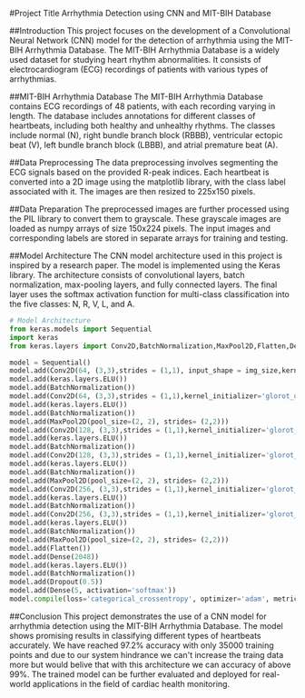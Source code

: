#Project Title
Arrhythmia Detection using CNN and MIT-BIH Database

##Introduction
This project focuses on the development of a Convolutional Neural Network (CNN) model for the detection of arrhythmia using the MIT-BIH Arrhythmia Database. The MIT-BIH Arrhythmia Database is a widely used dataset for studying heart rhythm abnormalities. It consists of electrocardiogram (ECG) recordings of patients with various types of arrhythmias.

##MIT-BIH Arrhythmia Database
The MIT-BIH Arrhythmia Database contains ECG recordings of 48 patients, with each recording varying in length. The database includes annotations for different classes of heartbeats, including both healthy and unhealthy rhythms. The classes include normal (N), right bundle branch block (RBBB), ventricular ectopic beat (V), left bundle branch block (LBBB), and atrial premature beat (A).

##Data Preprocessing
The data preprocessing involves segmenting the ECG signals based on the provided R-peak indices. Each heartbeat is converted into a 2D image using the matplotlib library, with the class label associated with it. The images are then resized to 225x150 pixels.

##Data Preparation
The preprocessed images are further processed using the PIL library to convert them to grayscale. These grayscale images are loaded as numpy arrays of size 150x224 pixels. The input images and corresponding labels are stored in separate arrays for training and testing.

##Model Architecture
The CNN model architecture used in this project is inspired by a research paper. The model is implemented using the Keras library. The architecture consists of convolutional layers, batch normalization, max-pooling layers, and fully connected layers. The final layer uses the softmax activation function for multi-class classification into the five classes: N, R, V, L, and A.

```python
# Model Architecture
from keras.models import Sequential
import keras
from keras.layers import Conv2D,BatchNormalization,MaxPool2D,Flatten,Dense,Dropout

model = Sequential()
model.add(Conv2D(64, (3,3),strides = (1,1), input_shape = img_size,kernel_initializer='glorot_uniform'))
model.add(keras.layers.ELU())
model.add(BatchNormalization())
model.add(Conv2D(64, (3,3),strides = (1,1),kernel_initializer='glorot_uniform'))
model.add(keras.layers.ELU())
model.add(BatchNormalization())
model.add(MaxPool2D(pool_size=(2, 2), strides= (2,2)))
model.add(Conv2D(128, (3,3),strides = (1,1),kernel_initializer='glorot_uniform'))
model.add(keras.layers.ELU())
model.add(BatchNormalization())
model.add(Conv2D(128, (3,3),strides = (1,1),kernel_initializer='glorot_uniform'))
model.add(keras.layers.ELU())
model.add(BatchNormalization())
model.add(MaxPool2D(pool_size=(2, 2), strides= (2,2)))
model.add(Conv2D(256, (3,3),strides = (1,1),kernel_initializer='glorot_uniform'))
model.add(keras.layers.ELU())
model.add(BatchNormalization())
model.add(Conv2D(256, (3,3),strides = (1,1),kernel_initializer='glorot_uniform'))
model.add(keras.layers.ELU())
model.add(BatchNormalization())
model.add(MaxPool2D(pool_size=(2, 2), strides= (2,2)))
model.add(Flatten())
model.add(Dense(2048))
model.add(keras.layers.ELU())
model.add(BatchNormalization())
model.add(Dropout(0.5))
model.add(Dense(5, activation='softmax'))
model.compile(loss='categorical_crossentropy', optimizer='adam', metrics=['accuracy'])
```


##Conclusion
This project demonstrates the use of a CNN model for arrhythmia detection using the MIT-BIH Arrhythmia Database. The model shows promising results in classifying different types of heartbeats accurately. We have reached 97.2% accuracy with only 35000 training points and due to our system hindrance we can't increase the traing data more but would belive that with this architecture we can accuracy of above 99%. The trained model can be further evaluated and deployed for real-world applications in the field of cardiac health monitoring.
